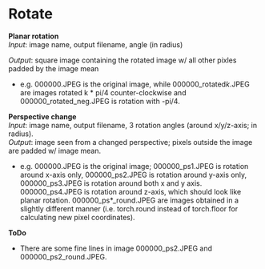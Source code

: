 # Rotate
**Planar rotation**  
*Input*: image name, output filename, angle (in radius)  

*Output*: square image containing the rotated image w/ all other pixles padded by the image mean  
- e.g. 000000.JPEG is the original image, while 000000\_rotated*k*.JPEG are images rotated k \* pi/4 counter-clockwise and 000000\_rotated\_neg.JPEG is rotation with -pi/4.

**Perspective change**  
*Input*: image name, output filename, 3 rotation angles (around x/y/z-axis; in radius).  
*Output*: image seen from a changed perspective; pixels outside the image are padded w/ image mean.  
- e.g. 000000.JPEG is the original image; 000000\_ps1.JPEG is rotation around x-axis only, 000000\_ps2.JPEG is rotation around y-axis only, 000000\_ps3.JPEG is rotation around both x and y axis. 000000\_ps4.JPEG is rotation around z-axis, which should look like planar rotation.  000000\_ps\*\_round.JPEG are images obtained in a slightly different manner (i.e. torch.round instead of torch.floor for calculating new pixel coordinates).  

**ToDo**   
- There are some fine lines in image 000000\_ps2.JPEG and 000000\_ps2\_round.JPEG.
